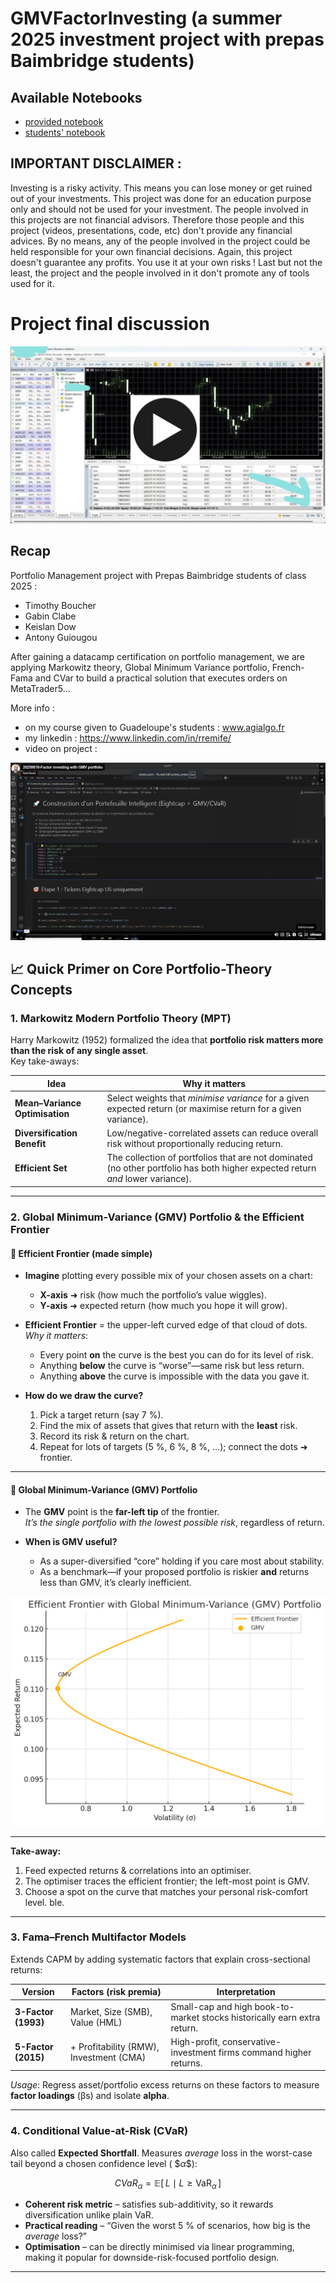 # GMVFactorInvesting (a summer 2025 investment project with prepas Baimbridge students)

## Available Notebooks
* [provided notebook](https://github.com/remroc/GMVFactorInvesting/blob/main/Portefeuille_Eightcap_Complet_Execution.ipynb)
* [students' notebook](https://github.com/remroc/GMVFactorInvesting/blob/main/Portefeuille_Eightcap_Complet_Execution-V02.ipynb)

## IMPORTANT DISCLAIMER : 
Investing is a risky activity. This means you can lose money or get ruined out of your investments. This project was done for an education purpose only and should not be used for your investment.
The people involved in this projects are not financial advisors. Therefore those people and this project (videos, presentations, code, etc) don't provide any financial advices. 
By no means, any of the people involved in the project could be held responsible for your own financial decisions. Again, this project doesn't guarantee any profits.
You use it at your own risks ! Last but not the least, the project and the people involved in it don't promote any of tools used for it.

# Project final discussion

[![Final discussion](https://github.com/remroc/GMVFactorInvesting/blob/main/20250718-PTF-updated-play.jpg?raw=true)](https://vimeo.com/1104289467/c2b816945f)

## Recap

Portfolio Management project with Prepas Baimbridge students of class 2025 :
- Timothy Boucher
- Gabin Clabe
- Keislan Dow
- Antony Guiougou

After gaining a datacamp certification on portfolio management, we are applying Markowitz theory, Global Minimum Variance portfolio, French-Fama and CVar to build a practical solution that executes orders on MetaTrader5...

More info : 
- on my course given to Guadeloupe's students : www.agialgo.fr
- my linkedin : https://www.linkedin.com/in/rremife/
- video on project :

[![Watch the video](https://github.com/remroc/GMVFactorInvesting/blob/main/video.png)](https://vimeo.com/1094430543)



## 📈 Quick Primer on Core Portfolio-Theory Concepts

### 1. Markowitz Modern Portfolio Theory (MPT)
Harry Markowitz (1952) formalized the idea that **portfolio risk matters more than the risk of any single asset**.  
Key take-aways:

| Idea | Why it matters |
|------|----------------|
| **Mean–Variance Optimisation** | Select weights that *minimise variance* for a given expected return (or maximise return for a given variance). |
| **Diversification Benefit** | Low/negative-correlated assets can reduce overall risk without proportionally reducing return. |
| **Efficient Set** | The collection of portfolios that are not dominated (no other portfolio has both higher expected return *and* lower variance). |

---

### 2. Global Minimum-Variance (GMV) Portfolio & the Efficient Frontier
#### 🚀 Efficient Frontier (made simple)

- **Imagine** plotting every possible mix of your chosen assets on a chart:
  - **X-axis** ➜ risk (how much the portfolio’s value wiggles).
  - **Y-axis** ➜ expected return (how much you hope it will grow).

- **Efficient Frontier** = the upper-left curved edge of that cloud of dots.  
  *Why it matters*:  
  * Every point **on** the curve is the best you can do for its level of risk.  
  * Anything **below** the curve is “worse”—same risk but less return.  
  * Anything **above** the curve is impossible with the data you gave it.

- **How do we draw the curve?**  
  1. Pick a target return (say 7 %).  
  2. Find the mix of assets that gives that return with the **least** risk.  
  3. Record its risk & return on the chart.  
  4. Repeat for lots of targets (5 %, 6 %, 8 %, …); connect the dots ➜ frontier.


---

#### 🌱 Global Minimum-Variance (GMV) Portfolio

- The **GMV** point is the **far-left tip** of the frontier.  
  *It’s the single portfolio with the lowest possible risk*, regardless of return.

- **When is GMV useful?**  
  * As a super-diversified “core” holding if you care most about stability.  
  * As a benchmark—if your proposed portfolio is riskier **and** returns less than GMV, it’s clearly inefficient.

![Efficient Frontier](https://github.com/remroc/GMVFactorInvesting/blob/main/GMV.png)

---

**Take-away:**  
1. Feed expected returns & correlations into an optimiser.  
2. The optimiser traces the efficient frontier; the left-most point is GMV.  
3. Choose a spot on the curve that matches your personal risk-comfort level.
ble.

---

### 3. Fama–French Multifactor Models
Extends CAPM by adding systematic factors that explain cross-sectional returns:

| Version | Factors (risk premia) | Interpretation |
|---------|----------------------|----------------|
| **3-Factor (1993)** | Market, Size (SMB), Value (HML) | Small-cap and high book-to-market stocks historically earn extra return. |
| **5-Factor (2015)** | + Profitability (RMW), Investment (CMA) | High-profit, conservative-investment firms command higher returns. |

*Usage*: Regress asset/portfolio excess returns on these factors to measure **factor loadings** (βs) and isolate **alpha**.

---

### 4. Conditional Value-at-Risk (CVaR)
Also called **Expected Shortfall**. Measures *average* loss in the worst-case tail beyond a chosen confidence level \( $$\alpha \$$):

$$
CVaR_\alpha = \mathbb{E}[\,L \mid L \ge \text{VaR}_\alpha\,]
$$

* **Coherent risk metric** – satisfies sub-additivity, so it rewards diversification unlike plain VaR.  
* **Practical reading** – “Given the worst 5 % of scenarios, how big is the *average* loss?”  
* **Optimisation** – can be directly minimised via linear programming, making it popular for downside-risk-focused portfolio design.

---

